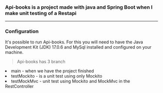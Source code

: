 

<h3>Api-books is a project made with java and Spring Boot when I make unit testing of a Restapi </h3>

---

<h3> Configuration </h3>

It's possible to run Api-books. For this you will need to have the Java Development Kit (JDK) 17.0.6 and MySql installed and configured on your machine.

>Api-books has 3 branch

<li> main - when we have the project finished
<li> testMockito - is a unit test using only Mockito
<li> testMockMvc - unit test using Mockito and MockMvc in the RestController </li>
